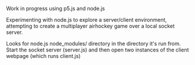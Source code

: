 Work in progress using p5.js and node.js

Experimenting with node.js to explore a server/client environment, attempting to create a multiplayer airhockey game over a local socket server.

Looks for node.js node_modules/ directory in the directory it's run from. Start the socket server (server.js) and then open two instances of the client webpage (which runs client.js)
